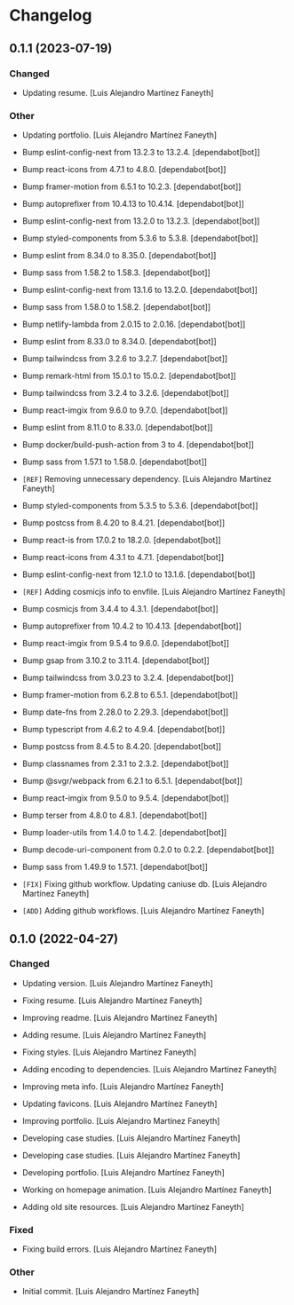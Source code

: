 # Changelog


## 0.1.1 (2023-07-19)

### Changed

* Updating resume. [Luis Alejandro Martínez Faneyth]


### Other

* Updating portfolio. [Luis Alejandro Martínez Faneyth]

* Bump eslint-config-next from 13.2.3 to 13.2.4. [dependabot[bot]]

* Bump react-icons from 4.7.1 to 4.8.0. [dependabot[bot]]

* Bump framer-motion from 6.5.1 to 10.2.3. [dependabot[bot]]

* Bump autoprefixer from 10.4.13 to 10.4.14. [dependabot[bot]]

* Bump eslint-config-next from 13.2.0 to 13.2.3. [dependabot[bot]]

* Bump styled-components from 5.3.6 to 5.3.8. [dependabot[bot]]

* Bump eslint from 8.34.0 to 8.35.0. [dependabot[bot]]

* Bump sass from 1.58.2 to 1.58.3. [dependabot[bot]]

* Bump eslint-config-next from 13.1.6 to 13.2.0. [dependabot[bot]]

* Bump sass from 1.58.0 to 1.58.2. [dependabot[bot]]

* Bump netlify-lambda from 2.0.15 to 2.0.16. [dependabot[bot]]

* Bump eslint from 8.33.0 to 8.34.0. [dependabot[bot]]

* Bump tailwindcss from 3.2.6 to 3.2.7. [dependabot[bot]]

* Bump remark-html from 15.0.1 to 15.0.2. [dependabot[bot]]

* Bump tailwindcss from 3.2.4 to 3.2.6. [dependabot[bot]]

* Bump react-imgix from 9.6.0 to 9.7.0. [dependabot[bot]]

* Bump eslint from 8.11.0 to 8.33.0. [dependabot[bot]]

* Bump docker/build-push-action from 3 to 4. [dependabot[bot]]

* Bump sass from 1.57.1 to 1.58.0. [dependabot[bot]]

* `[REF]` Removing unnecessary dependency. [Luis Alejandro Martínez Faneyth]

* Bump styled-components from 5.3.5 to 5.3.6. [dependabot[bot]]

* Bump postcss from 8.4.20 to 8.4.21. [dependabot[bot]]

* Bump react-is from 17.0.2 to 18.2.0. [dependabot[bot]]

* Bump react-icons from 4.3.1 to 4.7.1. [dependabot[bot]]

* Bump eslint-config-next from 12.1.0 to 13.1.6. [dependabot[bot]]

* `[REF]` Adding cosmicjs info to envfile. [Luis Alejandro Martínez Faneyth]

* Bump cosmicjs from 3.4.4 to 4.3.1. [dependabot[bot]]

* Bump autoprefixer from 10.4.2 to 10.4.13. [dependabot[bot]]

* Bump react-imgix from 9.5.4 to 9.6.0. [dependabot[bot]]

* Bump gsap from 3.10.2 to 3.11.4. [dependabot[bot]]

* Bump tailwindcss from 3.0.23 to 3.2.4. [dependabot[bot]]

* Bump framer-motion from 6.2.8 to 6.5.1. [dependabot[bot]]

* Bump date-fns from 2.28.0 to 2.29.3. [dependabot[bot]]

* Bump typescript from 4.6.2 to 4.9.4. [dependabot[bot]]

* Bump postcss from 8.4.5 to 8.4.20. [dependabot[bot]]

* Bump classnames from 2.3.1 to 2.3.2. [dependabot[bot]]

* Bump @svgr/webpack from 6.2.1 to 6.5.1. [dependabot[bot]]

* Bump react-imgix from 9.5.0 to 9.5.4. [dependabot[bot]]

* Bump terser from 4.8.0 to 4.8.1. [dependabot[bot]]

* Bump loader-utils from 1.4.0 to 1.4.2. [dependabot[bot]]

* Bump decode-uri-component from 0.2.0 to 0.2.2. [dependabot[bot]]

* Bump sass from 1.49.9 to 1.57.1. [dependabot[bot]]

* `[FIX]` Fixing github workflow. Updating caniuse db. [Luis Alejandro Martínez Faneyth]

* `[ADD]` Adding github workflows. [Luis Alejandro Martínez Faneyth]


## 0.1.0 (2022-04-27)

### Changed

* Updating version. [Luis Alejandro Martínez Faneyth]

* Fixing resume. [Luis Alejandro Martínez Faneyth]

* Improving readme. [Luis Alejandro Martínez Faneyth]

* Adding resume. [Luis Alejandro Martínez Faneyth]

* Fixing styles. [Luis Alejandro Martínez Faneyth]

* Adding encoding to dependencies. [Luis Alejandro Martínez Faneyth]

* Improving meta info. [Luis Alejandro Martínez Faneyth]

* Updating favicons. [Luis Alejandro Martínez Faneyth]

* Improving portfolio. [Luis Alejandro Martínez Faneyth]

* Developing case studies. [Luis Alejandro Martínez Faneyth]

* Developing case studies. [Luis Alejandro Martínez Faneyth]

* Developing portfolio. [Luis Alejandro Martínez Faneyth]

* Working on homepage animation. [Luis Alejandro Martínez Faneyth]

* Adding old site resources. [Luis Alejandro Martínez Faneyth]


### Fixed

* Fixing build errors. [Luis Alejandro Martínez Faneyth]


### Other

* Initial commit. [Luis Alejandro Martínez Faneyth]


